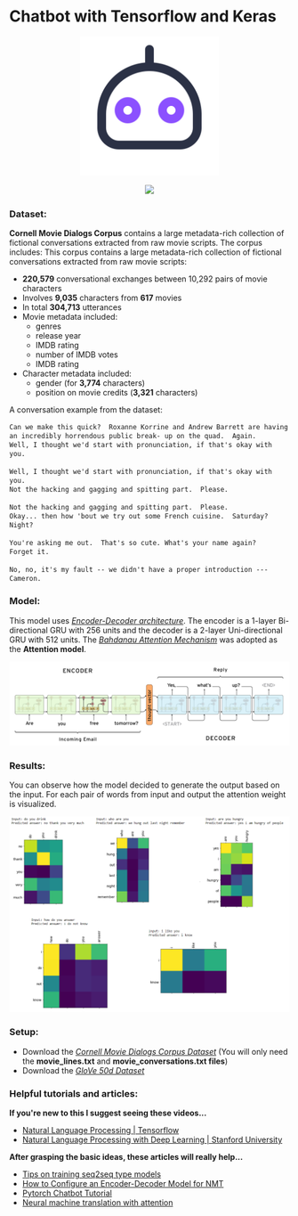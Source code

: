 # Chatbot with Tensorflow and Keras

<p align="center">
  <img width="250" src="pictures/bot.png">
</p>
<p align="center">
  <a href="https://github.com/riju-stone/chatbot/blob/main/LICENSE"><img src="https://img.shields.io/badge/license-MIT-blue.svg?label=License&style=flat" /></a>
</p>
 
### Dataset:  

**Cornell Movie Dialogs Corpus** contains a large metadata-rich collection of fictional conversations extracted from raw movie scripts.
The corpus includes:
This corpus contains a large metadata-rich collection of fictional conversations extracted from raw movie scripts:

- **220,579** conversational exchanges between 10,292 pairs of movie characters
- Involves **9,035** characters from **617** movies
- In total **304,713** utterances
- Movie metadata included:
    - genres
    - release year
    - IMDB rating
    - number of IMDB votes
    - IMDB rating
- Character metadata included:
    - gender (for **3,774** characters)
    - position on movie credits (**3,321** characters)

A conversation example from the dataset:

```
Can we make this quick?  Roxanne Korrine and Andrew Barrett are having an incredibly horrendous public break- up on the quad.  Again.
Well, I thought we'd start with pronunciation, if that's okay with you.

Well, I thought we'd start with pronunciation, if that's okay with you.
Not the hacking and gagging and spitting part.  Please.

Not the hacking and gagging and spitting part.  Please.
Okay... then how 'bout we try out some French cuisine.  Saturday?  Night?

You're asking me out.  That's so cute. What's your name again?
Forget it.

No, no, it's my fault -- we didn't have a proper introduction ---
Cameron.
```

### Model:

This model uses [*Encoder-Decoder architecture*](https://machinelearningmastery.com/encoder-decoder-recurrent-neural-network-models-neural-machine-translation/). The encoder is a 1-layer Bi-directional GRU with 256 units and the decoder is a 2-layer Uni-directional GRU with 512 units. The [*Bahdanau Attention Mechanism*](https://medium.com/analytics-vidhya/neural-machine-translation-using-bahdanau-attention-mechanism-d496c9be30c3) was adopted as the **Attention model**.

![](pictures/encoder_decoder.png)

### Results:

You can observe how the model decided to generate the output based on the input. For each pair of words from input and output the attention weight is visualized.

![](pictures/attention_output.png)

### Setup:

* Download the [*Cornell Movie Dialogs Corpus Dataset*](https://www.cs.cornell.edu/~cristian/Cornell_Movie-Dialogs_Corpus.html) (You will only need the **movie_lines.txt** and **movie_conversations.txt files**)
* Download the [*GloVe 50d Dataset*](https://www.kaggle.com/watts2/glove6b50dtxt)

### Helpful tutorials and articles:

**If you're new to this I suggest seeing these videos...**
* [Natural Language Processing | Tensorflow](https://www.youtube.com/watch?v=fNxaJsNG3-s&list=PLQY2H8rRoyvzDbLUZkbudP-MFQZwNmU4S)
* [Natural Language Processing with Deep Learning | Stanford University](https://www.youtube.com/playlist?list=PL3FW7Lu3i5Jsnh1rnUwq_TcylNr7EkRe6)

**After grasping the basic ideas, these articles will really help...**
* [Tips on training seq2seq type models](https://homes.cs.washington.edu/~msap/notes/seq2seq-tricks.html)
* [How to Configure an Encoder-Decoder Model for NMT](https://machinelearningmastery.com/configure-encoder-decoder-model-neural-machine-translation/)
* [Pytorch Chatbot Tutorial](https://pytorch.org/tutorials/beginner/chatbot_tutorial.html)
* [Neural machine translation with attention](https://www.tensorflow.org/tutorials/text/nmt_with_attention)
